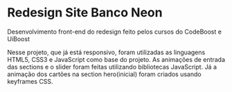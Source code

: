 # Redesign Site Banco Neon
Desenvolvimento front-end do redesign feito pelos cursos do CodeBoost e UiBoost

Nesse projeto, que já está responsivo, foram utilizadas as linguagens HTML5, CSS3 e JavaScript como base do projeto. As animações de entrada das sections e o slider foram feitas utilizando bibliotecas JavaScript. Já a animação dos cartões na section hero(inicial) foram criados usando keyframes CSS.
